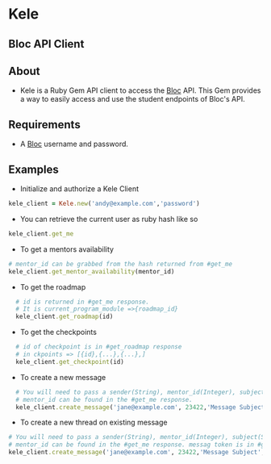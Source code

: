 # Kele

## Bloc API Client

## About
* Kele is a Ruby Gem API client to access the [Bloc](https://www.bloc.io) API. This Gem provides a way to easily access and use the student endpoints of Bloc's API.

## Requirements
* A [Bloc](https://www.bloc.io) username and password.

## Examples
- Initialize and authorize a Kele Client
```ruby
kele_client = Kele.new('andy@example.com','password')
```

- You can retrieve the current user as ruby hash like so
```ruby
kele_client.get_me
```

- To get a mentors availability
```ruby
# mentor_id can be grabbed from the hash returned from #get_me
kele_client.get_mentor_availability(mentor_id)
```

- To get the roadmap
```ruby
  # id is returned in #get_me response.
  # It is current_program_module =>{roadmap_id}
  kele_client.get_roadmap(id)
```

- To get the checkpoints
```ruby
  # id of checkpoint is in #get_roadmap response
  # in ckpoints => [{id},{...},{...},]
  kele_client.get_checkpoint(id)
```

- To create a new message
```ruby
  # You will need to pass a sender(String), mentor_id(Integer), subject(String), message body(String)
  # mentor_id can be found in the #get_me response.
  kele_client.create_message('jane@example.com', 23422,'Message Subject', 'Body of the message')
```

- To create a new thread on existing message
```ruby
# You will need to pass a sender(String), mentor_id(Integer), subject(String), message body(String), message token(String)
# mentor_id can be found in the #get_me response. messag token is in #get_messages response => {"token": }
kele_client.create_message('jane@example.com', 23422,'Message Subject', 'Body of the message', '70ba46bd-25d8-478z-9eaf-34eaa4e5e421')
```
